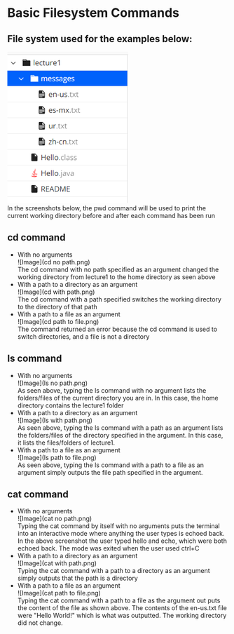 # Basic Filesystem Commands <br>
## File system used for the examples below: <br>
![Image](filesystem.png) <br>
In the screenshots below, the pwd command will be used to print the current working directory before and after each command has been run <br>
## cd command <br>
- With no arguments <br>
![Image](cd no path.png) <br>
The cd command with no path specified as an argument changed the working directory from lecture1 to the home directory as seen above <br>
- With a path to a directory as an argument <br>
![Image](cd with path.png) <br>
The cd command with a path specified switches the working directory to the directory of that path <br>
- With a path to a file as an argument <br>
![Image](cd path to file.png) <br>
The command returned an error because the cd command is used to switch directories, and a file is not a directory <br>
## ls command
- With no arguments <br>
![Image](ls no path.png) <br>
As seen above, typing the ls command with no argument lists the folders/files of the current directory you are in. In this case, the home directory contains the lecture1 folder <br>
- With a path to a directory as an argument <br>
![Image](ls with path.png) <br>
As seen above, typing the ls command with a path as an argument lists the folders/files of the directory specified in the argument. In this case, it lists the files/folders of lecture1. <cd>
- With a path to a file as an argument <br>
![Image](ls path to file.png) <br>
As seen above, typing the ls command with a path to a file as an argument simply outputs the file path specified in the argument.
## cat command
- With no arguments <br>
![Image](cat no path.png) <br>
Typing the cat command by itself with no arguments puts the terminal into an interactive mode where anything the user types is echoed back. In the above screenshot the user typed hello and echo, which were both echoed back. The mode was exited when the user used ctrl+C <br>
- With a path to a directory as an argument <br>
![Image](cat with path.png) <br>
Typing the cat command with a path to a directory as an argument simply outputs that the path is a directory <br>
- With a path to a file as an argument <br>
![Image](cat path to file.png) <br>
Typing the cat command with a path to a file as the argument out puts the content of the file as shown above. The contents of the en-us.txt file were "Hello World!" which is what was outputted. The working directory did not change. 


